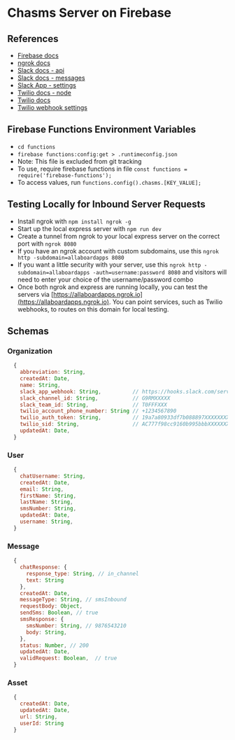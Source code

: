 # Chasms Server on Firebase

## References

* [Firebase docs](https://firebase.google.com/docs/)
* [ngrok docs](https://ngrok.com/docs)
* [Slack docs - api](https://api.slack.com/)
* [Slack docs - messages](https://api.slack.com/docs/messages)
* [Slack App - settings](https://api.slack.com/apps/A9S81RSSK)
* [Twilio docs - node](https://www.twilio.com/docs/libraries/node)
* [Twilio docs](https://www.twilio.com/docs/)
* [Twilio webhook settings](https://www.twilio.com/console/phone-numbers/PN9cdcec8e5706875057b9443833671a3d)

## Firebase Functions Environment Variables

* `cd functions`
* `firebase functions:config:get > .runtimeconfig.json`
* Note: This file is excluded from git tracking
* To use, require firebase functions in file `const functions = require('firebase-functions');`
* To access values, run `functions.config().chasms.[KEY_VALUE];`

## Testing Locally for Inbound Server Requests

* Install ngrok with `npm install ngrok -g`
* Start up the local express server with `npm run dev`
* Create a tunnel from ngrok to your local express server on the correct port with `ngrok 8080`
* If you have an ngrok account with custom subdomains, use this `ngrok http -subdomain=allaboardapps 8080`
* If you want a little security with your server, use this `ngrok http -subdomain=allaboardapps -auth=username:password 8080` and visitors will need to enter your choice of the username/password combo
* Once both ngrok and express are running locally, you can test the servers via [https://allaboardapps.ngrok.io](https://allaboardapps.ngrok.io). You can point services, such as Twilio webhooks, to routes on this domain for local testing.

## Schemas

### Organization

```js
  {
    abbreviation: String,
    createdAt: Date,
    name: String,
    slack_app_webhook: String,          // https://hooks.slack.com/services/T0FFFXXX/B8MME748Y/S3TcLI2HXXXXXXXXXXXXXXX
    slack_channel_id: String,           // G9RMXXXXX
    slack_team_id: String,              // T0FFFXXX
    twilio_account_phone_number: String // +1234567890
    twilio_auth_token: String,          // 19a7a80933df7b088897XXXXXXXXXXXXX
    twilio_sid: String,                 // AC777f98cc9160b995bbbXXXXXXXXXXXXXX
    updatedAt: Date,
  }
```

### User

```js
  {
    chatUsername: String,
    createdAt: Date,
    email: String,
    firstName: String,
    lastName: String,
    smsNumber: String,
    updatedAt: Date,
    username: String,
  }
```

### Message

```js
  {
    chatResponse: {
      response_type: String, // in_channel
      text: String
    },
    createdAt: Date,
    messageType: String, // smsInbound
    requestBody: Object,
    sendSms: Boolean, // true
    smsResponse: {
      smsNumber: String, // 9876543210
      body: String,
    },
    status: Number, // 200
    updatedAt: Date,
    validRequest: Boolean,  // true
  }
```

### Asset

```js
  {
    createdAt: Date,
    updatedAt: Date,
    url: String,
    userId: String
  }
```
